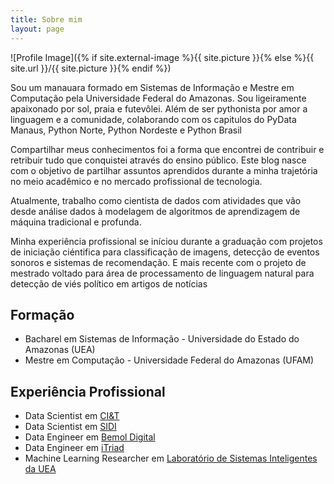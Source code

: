 ```yaml
---
title: Sobre mim
layout: page
---
```

![Profile Image]({% if site.external-image %}{{ site.picture }}{% else %}{{ site.url }}/{{ site.picture }}{% endif %})

<p>Sou um manauara formado em Sistemas de Informação e Mestre em Computação pela Universidade Federal do Amazonas. Sou ligeiramente
apaixonado por sol, praia e futevôlei. Além de ser pythonista por amor a linguagem e a comunidade, colaborando com os capitulos do
PyData Manaus, Python Norte, Python Nordeste e Python Brasil</p>

<p>Compartilhar meus conhecimentos foi a forma que encontrei de contribuir e retribuir tudo que conquistei através do ensino público.
Este blog nasce com o objetivo de partilhar assuntos aprendidos durante a minha trajetória no meio acadêmico e no mercado profissional de tecnologia.</p>

<p>Atualmente, trabalho como cientista de dados com atividades que vão desde análise dados à modelagem de algoritmos de aprendizagem de máquina tradicional e profunda.</p>

<p>Minha experiência profissional se iníciou durante a graduação com projetos de iniciação ciéntifica para classificação de imagens, detecção de eventos sonoros e sistemas de recomendação. E mais recente com o projeto de mestrado voltado para área de processamento de linguagem natural para detecção de viés político em artigos de notícias</p>

<h2>Formação</h2>

<ul class="skill-list">
	<li>Bacharel em Sistemas de Informação - Universidade do Estado do Amazonas (UEA)</li>
	<li>Mestre em Computação - Universidade Federal do Amazonas (UFAM)</li>
</ul>

<h2>Experiência Profissional</h2>

<ul>
	<li>Data Scientist em <a href="https://www.linkedin.com/company/ciandt/mycompany/verification/"> CI&T</a></li>
	<li>Data Scientist em <a href="https://www.linkedin.com/company/segueosidi/"> SIDI</a></li>
	<li>Data Engineer em <a href="https://www.linkedin.com/company/bemoldigital/"> Bemol Digital</a></li>
	<li>Data Engineer em <a href="https://www.linkedin.com/company/instituto-triad-systems/"> iTriad</a></li>
	<li>Machine Learning Researcher em <a href="https://www.linkedin.com/company/lsi-uea/"> Laboratório de Sistemas Inteligentes da UEA</a></li>
</ul>
